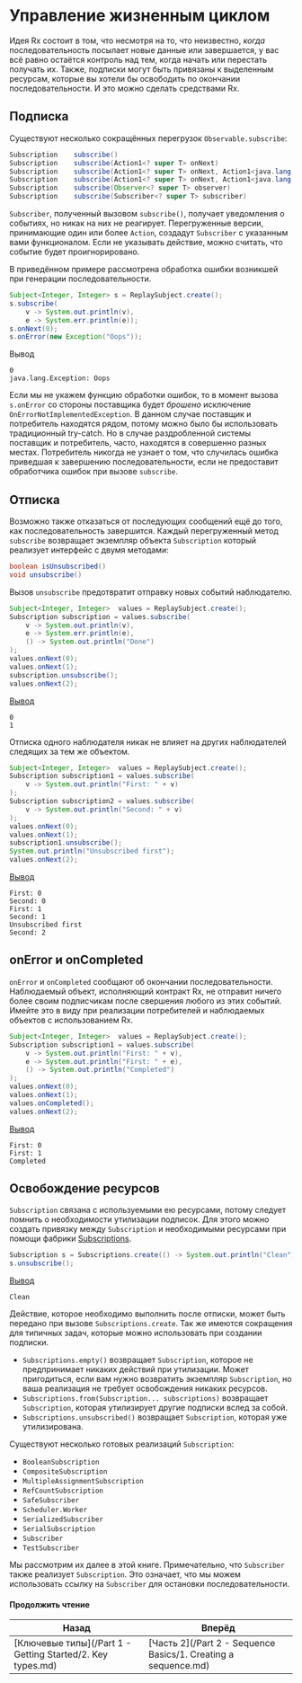 # Управление жизненным циклом

Идея Rx состоит в том, что несмотря на то, что неизвестно, *когда* последовательность посылает новые данные или завершается, у вас всё равно остаётся контроль над тем, когда начать или перестать получать их. Также, подписки могут быть привязаны к выделенным ресурсам, которые вы хотели бы освободить по окончании последовательности. И это можно сделать средствами Rx.

## Подписка

Существуют несколько сокращённых перегрузок `Observable.subscribe`:

```java
Subscription 	subscribe()
Subscription 	subscribe(Action1<? super T> onNext)
Subscription 	subscribe(Action1<? super T> onNext, Action1<java.lang.Throwable> onError)
Subscription 	subscribe(Action1<? super T> onNext, Action1<java.lang.Throwable> onError, Action0 onComplete)
Subscription 	subscribe(Observer<? super T> observer)
Subscription 	subscribe(Subscriber<? super T> subscriber)
```

`Subscriber`, полученный вызовом `subscribe()`, получает уведомления о событиях, но никак на них не реагирует. Перегруженные версии, принимающие один или более `Action`, создадут `Subscriber` с указанным вами функционалом. Если не указывать действие, можно считать, что событие будет проигнорировано.

В приведённом примере рассмотрена обработка ошибки возникшей при генерации последовательности.

```java
Subject<Integer, Integer> s = ReplaySubject.create();
s.subscribe(
	v -> System.out.println(v),
	e -> System.err.println(e));
s.onNext(0);
s.onError(new Exception("Oops"));
```

Вывод
```
0
java.lang.Exception: Oops
```

Если мы не укажем функцию обработки ошибок, то в момент вызова `s.onError` со стороны поставщика будет *брошено* исключение `OnErrorNotImplementedException`. В данном случае поставщик и потребитель находятся рядом, потому можно было бы использовать традиционный try-catch. Но в случае раздробленной системы поставщик и потребитель, часто, находятся в совершенно разных местах. Потребитель никогда не узнает о том, что случилась ошибка приведшая к завершению последовательности, если не предоставит обработчика ошибок при вызове `subscribe`.

## Отписка

Возможно также отказаться от последующих сообщений ещё до того, как последовательность завершится. Каждый перегруженный метод `subscribe` возвращает экземпляр объекта `Subscription` который реализует интерфейс с двумя методами:

```java
boolean isUnsubscribed()
void unsubscribe()
```

Вызов `unsubscribe` предотвратит отправку новых событий наблюдателю.

```java
Subject<Integer, Integer>  values = ReplaySubject.create();
Subscription subscription = values.subscribe(
    v -> System.out.println(v),
    e -> System.err.println(e),
    () -> System.out.println("Done")
);
values.onNext(0);
values.onNext(1);
subscription.unsubscribe();
values.onNext(2);
```
[Вывод](/tests/java/itrx/chapter1/UnsubscribingExample.java)
```
0
1
```

Отписка одного наблюдателя никак не влияет на других наблюдателей следящих за тем же объектом. 

```java
Subject<Integer, Integer>  values = ReplaySubject.create();
Subscription subscription1 = values.subscribe(
    v -> System.out.println("First: " + v)
);
Subscription subscription2 = values.subscribe(
	v -> System.out.println("Second: " + v)
);
values.onNext(0);
values.onNext(1);
subscription1.unsubscribe();
System.out.println("Unsubscribed first");
values.onNext(2);
```
[Вывод](/tests/java/itrx/chapter1/UnsubscribingExample.java)
```
First: 0
Second: 0
First: 1
Second: 1
Unsubscribed first
Second: 2
```

## onError и onCompleted

`onError` и `onCompleted` сообщают об окончании последовательности. Наблюдаемый объект, исполняющий контракт Rx, не отправит ничего более своим подписчикам после свершения любого из этих событий. Имейте это в виду при реализации потребителей и наблюдаемых объектов с использованием Rx.

```java
Subject<Integer, Integer>  values = ReplaySubject.create();
Subscription subscription1 = values.subscribe(
    v -> System.out.println("First: " + v),
    e -> System.out.println("First: " + e),
    () -> System.out.println("Completed")
);
values.onNext(0);
values.onNext(1);
values.onCompleted();
values.onNext(2);
```
[Вывод](/tests/java/itrx/chapter1/RxContractExample.java)
```
First: 0
First: 1
Completed
```

## Освобождение ресурсов

`Subscription` связана с используемыми ею ресурсами, потому следует помнить о необходимости утилизации подписок. Для этого можно создать привязку между `Subscription` и необходимыми ресурсами при помощи фабрики [Subscriptions](http://reactivex.io/RxJava/javadoc/rx/subscriptions/Subscriptions.html).

```java
Subscription s = Subscriptions.create(() -> System.out.println("Clean"));
s.unsubscribe();
```
[Вывод](/tests/java/itrx/chapter1/UnsubscribingExample.java)
```
Clean
```

Действие, которое необходимо выполнить после отписки, может быть передано при вызове `Subscriptions.create`. Так же имеются сокращения для типичных задач, которые можно использовать при создании подписки.
* `Subscriptions.empty()` возвращает `Subscription`, которое не предпринимает никаких действий при утилизации. Может пригодиться, если вам нужно возвратить экземпляр `Subscription`, но ваша реализация не требует освобождения никаких ресурсов.
* `Subscriptions.from(Subscription... subscriptions)` возвращает `Subscription`, которая утилизирует другие подписки вслед за собой.
* `Subscriptions.unsubscribed()` возвращает `Subscription`, которая уже утилизирована.

Существуют несколько готовых реализаций `Subscription`:

* `BooleanSubscription`
* `CompositeSubscription`
* `MultipleAssignmentSubscription`
* `RefCountSubscription`
* `SafeSubscriber`
* `Scheduler.Worker`
* `SerializedSubscriber`
* `SerialSubscription`
* `Subscriber`
* `TestSubscriber`

Мы рассмотрим их далее в этой книге. Примечательно, что `Subscriber` также реализует `Subscription`. Это означает, что мы можем использовать ссылку на `Subscriber` для остановки последовательности.

#### Продолжить чтение

| Назад | Вперёд |
| --- | --- |
| [Ключевые типы](/Part 1 - Getting Started/2. Key types.md) | [Часть 2](/Part 2 - Sequence Basics/1. Creating a sequence.md) |
